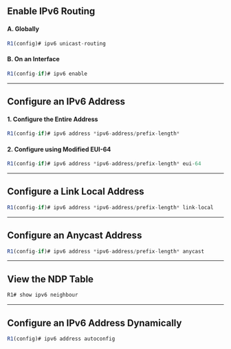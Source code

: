 ## Enable IPv6 Routing

#### A. Globally

```jsx
R1(config)# ipv6 unicast-routing
```
#### B. On an Interface

```jsx
R1(config-if)# ipv6 enable
```
---
## Configure an IPv6 Address

#### 1. Configure the Entire Address

```jsx
R1(config-if)# ipv6 address *ipv6-address/prefix-length*
```
#### 2. Configure using Modified EUI-64

```jsx
R1(config-if)# ipv6 address *ipv6-address/prefix-length* eui-64
```
---
## Configure a Link Local Address

```jsx
R1(config-if)# ipv6 address *ipv6-address/prefix-length* link-local
```
---
## Configure an Anycast Address

```jsx
R1(config-if)# ipv6 address *ipv6-address/prefix-length* anycast
```
---
## View the NDP Table

```jsx
R1# show ipv6 neighbour
```
---
## Configure an IPv6 Address Dynamically

```jsx
R1(config)# ipv6 address autoconfig
```